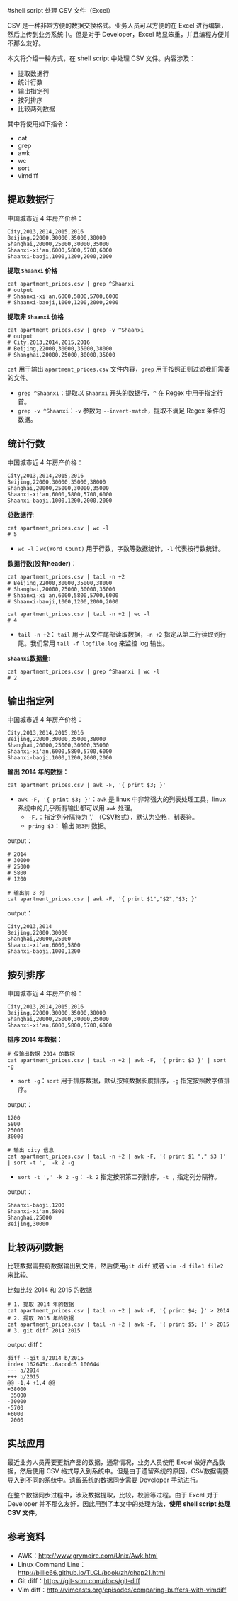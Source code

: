 #shell script 处理 CSV 文件（Excel）

CSV 是一种非常方便的数据交换格式。业务人员可以方便的在 Excel 进行编辑，然后上传到业务系统中。但是对于 Developer，Excel 略显笨重，并且编程方便并不那么友好。 

本文将介绍一种方式，在 shell script 中处理 CSV 文件。内容涉及： 

* 提取数据行
* 统计行数
* 输出指定列
* 按列排序
* 比较两列数据  

其中将使用如下指令：   

* cat
* grep
* awk
* wc
* sort
* vimdiff


## 提取数据行

中国城市近 4 年房产价格：   

```
City,2013,2014,2015,2016
Beijing,22000,30000,35000,38000
Shanghai,20000,25000,30000,35000
Shaanxi-xi'an,6000,5800,5700,6000
Shaanxi-baoji,1000,1200,2000,2000
```

__提取 `Shaanxi` 价格__

```
cat apartment_prices.csv | grep ^Shaanxi
# output
# Shaanxi-xi'an,6000,5800,5700,6000
# Shaanxi-baoji,1000,1200,2000,2000
```

__提取非 `Shaanxi` 价格__   

```
cat apartment_prices.csv | grep -v ^Shaanxi
# output
# City,2013,2014,2015,2016
# Beijing,22000,30000,35000,38000
# Shanghai,20000,25000,30000,35000
```

`cat` 用于输出 `apartment_prices.csv` 文件内容，`grep` 用于按照正则过滤我们需要的文件。 

* `grep ^Shaanxi`：提取以 `Shaanxi` 开头的数据行，`^` 在 Regex 中用于指定行首。    
* `grep -v ^Shaanxi`：`-v` 参数为 `--invert-match`，提取不满足 Regex 条件的数据。   

## 统计行数

中国城市近 4 年房产价格：   

```
City,2013,2014,2015,2016
Beijing,22000,30000,35000,38000
Shanghai,20000,25000,30000,35000
Shaanxi-xi'an,6000,5800,5700,6000
Shaanxi-baoji,1000,1200,2000,2000
```

__总数据行__:   

```
cat apartment_prices.csv | wc -l
# 5
```

* `wc -l`：`wc(Word Count)` 用于行数，字数等数据统计，`-l` 代表按行数统计。 


__数据行数(没有header)__：  

```
cat apartment_prices.csv | tail -n +2 
# Beijing,22000,30000,35000,38000
# Shanghai,20000,25000,30000,35000
# Shaanxi-xi'an,6000,5800,5700,6000
# Shaanxi-baoji,1000,1200,2000,2000

cat apartment_prices.csv | tail -n +2 | wc -l
# 4
```

* `tail -n +2`： `tail` 用于从文件尾部读取数据，`-n +2` 指定从第二行读取到行尾。我们常用 `tail -f logfile.log` 来监控 log 输出。    


__`Shaanxi`数据量__:

```
cat apartment_prices.csv | grep ^Shaanxi | wc -l
# 2
``` 

## 输出指定列   

中国城市近 4 年房产价格：   

```
City,2013,2014,2015,2016
Beijing,22000,30000,35000,38000
Shanghai,20000,25000,30000,35000
Shaanxi-xi'an,6000,5800,5700,6000
Shaanxi-baoji,1000,1200,2000,2000
```

__输出 2014 年的数据：__    

```
cat apartment_prices.csv | awk -F, '{ print $3; }'
```

* `awk -F, '{ print $3; }'`：`awk` 是 linux 中非常强大的列表处理工具，linux 系统中的几乎所有输出都可以用 `awk` 处理。
    * `-F,`：指定列分隔符为 ',' （CSV格式），默认为空格，制表符。
    * `pring $3`： 输出 `第3列` 数据。  
        

output：    

```
# 2014
# 30000
# 25000
# 5800
# 1200
```

```
# 输出前 3 列
cat apartment_prices.csv | awk -F, '{ print $1","$2","$3; }'
```

output：    

```
City,2013,2014
Beijing,22000,30000
Shanghai,20000,25000
Shaanxi-xi'an,6000,5800
Shaanxi-baoji,1000,1200
``` 

## 按列排序

中国城市近 4 年房产价格：   

```
City,2013,2014,2015,2016
Beijing,22000,30000,35000,38000
Shanghai,20000,25000,30000,35000
Shaanxi-xi'an,6000,5800,5700,6000
```

__排序 2014 年数据：__

```
# 仅输出数据 2014 的数据
cat apartment_prices.csv | tail -n +2 | awk -F, '{ print $3 }' | sort -g
```

* `sort -g`：`sort` 用于排序数据，默认按照数据长度排序，`-g` 指定按照数字值排序。   

output：    

```
1200
5800
25000
30000
```

```
# 输出 city 信息
cat apartment_prices.csv | tail -n +2 | awk -F, '{ print $1 "," $3 }' | sort -t ',' -k 2 -g
```

* `sort -t ',' -k 2 -g`： `-k 2` 指定按照第二列排序，`-t ,` 指定列分隔符。

output：    

```
Shaanxi-baoji,1200
Shaanxi-xi'an,5800
Shanghai,25000
Beijing,30000
```

## 比较两列数据

比较数据需要将数据输出到文件，然后使用`git diff` 或者 `vim -d file1 file2` 来比较。 

比如比较 2014 和 2015 的数据

```
# 1. 提取 2014 年的数据
cat apartment_prices.csv | tail -n +2 | awk -F, '{ print $4; }' > 2014
# 2. 提取 2015 年的数据
cat apartment_prices.csv | tail -n +2 | awk -F, '{ print $5; }' > 2015
# 3. git diff 2014 2015
```

output diff：   

```
diff --git a/2014 b/2015
index 162645c..6accdc5 100644
--- a/2014
+++ b/2015
@@ -1,4 +1,4 @@
+38000
 35000
-30000
-5700
+6000
 2000
```

## 实战应用

最近业务人员需要更新产品的数据，通常情况，业务人员使用 Excel 做好产品数据，然后使用 CSV 格式导入到系统中。但是由于遗留系统的原因，CSV数据需要导入到不同的系统中。遗留系统的数据同步需要 Developer 手动进行。   

在整个数据同步过程中，涉及数据提取，比较，校验等过程。由于 Excel 对于 Developer 并不那么友好，因此用到了本文中的处理方法，__使用 shell script 处理 CSV 文件__。

## 参考资料

* AWK：<http://www.grymoire.com/Unix/Awk.html>
* Linux Command Line：<http://billie66.github.io/TLCL/book/zh/chap21.html>  
* Git diff：<https://git-scm.com/docs/git-diff>
* Vim diff：<http://vimcasts.org/episodes/comparing-buffers-with-vimdiff>

